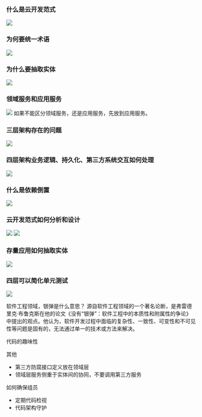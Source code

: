 ### 什么是云开发范式
![](云开发范式定义.png)

### 为何要统一术语
![](统一术语.png)

### 为什么要抽取实体
![](为什么要抽取实体.png)

### 领域服务和应用服务
![](领域层和服务层的Service.png)
如果不能区分领域服务，还是应用服务，先放到应用服务。

### 三层架构存在的问题
![](三层架构存在的问题.png)

### 四层架构业务逻辑、持久化、第三方系统交互如何处理
![](四层架构框架.png)

### 什么是依赖倒置
![](依赖倒置.png)

### 云开发范式如何分析和设计
![](云开发范式分析和设计流程1.png)
![](云开发范式分析和设计流程2.png)

### 存量应用如何抽取实体
![](存量应用抽取实体.png)

### 四层可以简化单元测试
![](四层单元测试.png)

软件工程领域，银弹是什么意思？
源自软件工程领域的一个著名论断，是弗雷德里克·布鲁克斯在他的论文《没有“银弹”：软件工程中的本质性和附属性的争论》中提出的观点。他认为，软件开发过程中面临的复杂性、一致性、可变性和不可见性等问题是固有的，无法通过单一的技术或方法来解决。‌

代码的趣味性

其他
- 第三方防腐接口定义放在领域层
- 领域层服务侧重于实体间的协同，不要调用第三方服务

如何确保组员
- 定期代码检视
- 代码架构守护
